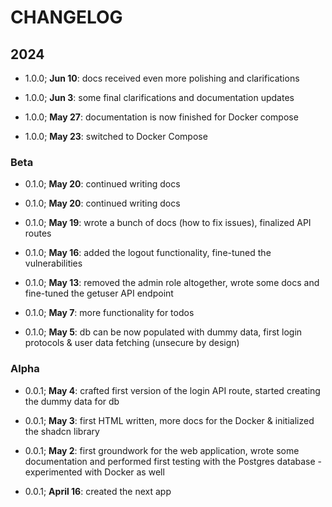 # CHANGELOG

## 2024

- 1.0.0; **Jun 10**: docs received even more polishing and clarifications

- 1.0.0; **Jun 3**: some final clarifications and documentation updates

- 1.0.0; **May 27**: documentation is now finished for Docker compose

- 1.0.0; **May 23**: switched to Docker Compose

### Beta

- 0.1.0; **May 20**: continued writing docs

- 0.1.0; **May 20**: continued writing docs

- 0.1.0; **May 19**: wrote a bunch of docs (how to fix issues), finalized API routes

- 0.1.0; **May 16**: added the logout functionality, fine-tuned the vulnerabilities

- 0.1.0; **May 13**: removed the admin role altogether, wrote some docs and fine-tuned the getuser API endpoint

- 0.1.0; **May 7**: more functionality for todos

- 0.1.0; **May 5**: db can be now populated with dummy data, first login protocols & user data fetching (unsecure by design)

### Alpha

- 0.0.1; **May 4**: crafted first version of the login API route, started creating the dummy data for db

- 0.0.1; **May 3**: first HTML written, more docs for the Docker & initialized the shadcn library

- 0.0.1; **May 2**: first groundwork for the web application, wrote some documentation and performed first testing with the Postgres database - experimented with Docker as well

- 0.0.1; **April 16**: created the next app

